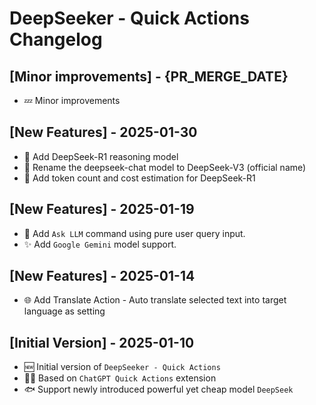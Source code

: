 # DeepSeeker - Quick Actions Changelog

## [Minor improvements] - {PR_MERGE_DATE}

- 💤 Minor improvements

## [New Features] - 2025-01-30

- 🐳 Add DeepSeek-R1 reasoning model
- 🔄 Rename the deepseek-chat model to DeepSeek-V3 (official name)
- 💸 Add token count and cost estimation for DeepSeek-R1

## [New Features] - 2025-01-19

- 🙋 Add `Ask LLM` command using pure user query input.
- ✨ Add `Google Gemini` model support.

## [New Features] - 2025-01-14

- 🌐 Add Translate Action - Auto translate selected text into target language as setting

## [Initial Version] - 2025-01-10

- 🆕 Initial version of `DeepSeeker - Quick Actions`
- 💁‍♂️ Based on `ChatGPT Quick Actions` extension
- 🐟 Support newly introduced powerful yet cheap model `DeepSeek`
